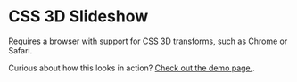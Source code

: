 # CSS 3D Slideshow

Requires a browser with support for CSS 3D transforms, such as Chrome or Safari. 

Curious about how this looks in action? [Check out the demo page.](http://hakim.se/experiments/css/slideshow/).
